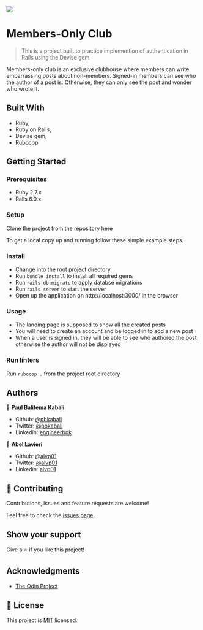 ![](https://img.shields.io/badge/Microverse-blueviolet)

# Members-Only Club

> This is a project built to practice implemention of authentication in Rails using the Devise gem

Members-only club is an exclusive clubhouse where members can write embarrassing posts about non-members.
Signed-in members can see who the author of a post is. Otherwise, they can only see the post and wonder who wrote it.

## Built With

- Ruby,
- Ruby on Rails,
- Devise gem,
- Rubocop


## Getting Started

### Prerequisites

- Ruby 2.7.x
- Rails 6.0.x

### Setup

Clone the project from the repository [here](https://github.com/pbkabali/Members-Only)

To get a local copy up and running follow these simple example steps.

### Install

- Change into the root project directory
- Run `bundle install` to install all required gems
- Run `rails db:migrate` to apply databse migrations
- Run `rails server` to start the server
- Open up the application on http://localhost:3000/ in the browser

### Usage

- The landing page is supposed to show all the created posts
- You will need to create an account and be logged in to add a new post
- When a user is signed in, they will be able to see who authored the post otherwise the author will not be displayed

### Run linters

Run `rubocop .` from the project root directory


## Authors

👤 **Paul Balitema Kabali**

- Github: [@pbkabali](https://github.com/pbkabali)
- Twitter: [@pbkabali](https://twitter.com/pbkabali)
- Linkedin: [engineerbpk](https://linkedin.com/in/engineerbpk)

👤 **Abel Lavieri**

- Github: [@alvp01](https://github.com/alvp01/)
- Twitter: [@alvp01](https://twitter.com/alvp01/)
- Linkedin: [alvp01](https://www.linkedin.com/in/alvp01/)

## 🤝 Contributing

Contributions, issues and feature requests are welcome!

Feel free to check the [issues page](issues/).

## Show your support

Give a ⭐️ if you like this project!

## Acknowledgments

- [The Odin Project](https://www.theodinproject.com/)

## 📝 License

This project is [MIT](https://opensource.org/licenses/MIT) licensed.
